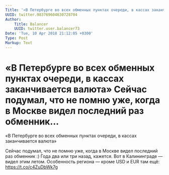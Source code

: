```yaml
---
Title: '«В Петербурге во всех обменных пунктах очереди, в кассах заканчивается валюта»  Сейчас подумал, что не помню уже, когда в Москве видел последний раз обменник…'
UUID: twitter.983769604630728704
Author:
    Title: Balancer
    UUID: twitter.user.balancer73
Date: 'Tue, 10 Apr 2018 21:12:05 +0300'
Type: Post
Markup: Text
---
```


# «В Петербурге во всех обменных пунктах очереди, в кассах заканчивается валюта»  Сейчас подумал, что не помню уже, когда в Москве видел последний раз обменник…

«В Петербурге во всех обменных пунктах очереди, в кассах
заканчивается валюта»

Сейчас подумал, что не помню уже, когда в Москве видел
последний раз обменник :) Года два или три назад, кажется.
Вот в Калининграде — видел этим летом. Особенность региона —
кроме USD и EUR там ещё: https://t.co/c4ZuDbWk7g